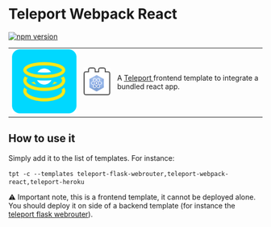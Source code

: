 # Teleport Webpack React
[![npm version](https://badge.fury.io/js/teleport-webpack-react.svg)](https://badge.fury.io/js/teleport-webpack-react)

<table>
  <td>
    <img src="icon.png" alt="icon" title="made by @cecilesnips"/>
  </td>
  <td>
    <img src="teleport-webpack-react.png" alt="icon" title="made by @cecilesnips"/>
  </td>
  <td>
    A <a href="https://github.com/snipsco/teleport"> Teleport </a> frontend template to integrate a bundled react app.
  </td>
</table>

## How to use it
Simply add it to the list of templates. For instance:
```
tpt -c --templates teleport-flask-webrouter,teleport-webpack-react,teleport-heroku
```

:warning: Important note, this is a frontend template, it cannot be deployed alone. You should deploy it on side of a backend template (for instance the [teleport flask webrouter](https://github.com/snipsco/teleport-flask-webrouter)).
